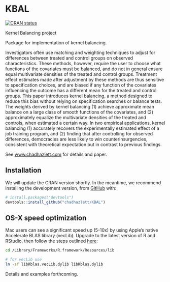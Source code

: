 
<!-- README.md is generated from README.Rmd. Please edit that file -->

# KBAL

<!-- badges: start -->

[![CRAN
status](https://www.r-pkg.org/badges/version/KBAL)](https://CRAN.R-project.org/package=KBAL)
<!-- badges: end -->

Kernel Balancing project

Package for implementation of kernel balancing.

Investigators often use matching and weighting techniques to adjust for
differences between treated and control groups on observed
characteristics. These methods, however, require the user to choose what
functions of the covariates must be balanced, and do not in general
ensure equal multivariate densities of the treated and control groups.
Treatment effect estimates made after adjustment by these methods are
thus sensitive to specification choices, and are biased if any function
of the covariates influencing the outcome has a different mean for the
treated and control groups. This paper introduces kernel balancing, a
method designed to reduce this bias without relying on specification
searches or balance tests. The weights derived by kernel balancing (1)
achieve approximate mean balance on a large class of smooth functions of
the covariates, and (2) approximately equalize the multivariate
densities of the treated and controls, when estimated a certain way. In
two empirical applications, kernel balancing (1) accurately recovers the
experimentally estimated effect of a job training program, and (2)
finding that after controlling for observed differences, democracies are
less likely to win counterinsurgencies, consistent with theoretical
expectation but in contrast to previous findings.

See www.chadhazlett.com for details and paper.

## Installation

We will update the CRAN version shortly.  In the meantime, we recommend 
installing the development version, from [GitHub](https://github.com/) with:

``` r
# install.packages("devtools")
devtools::install_github("chadhazlett/KBAL")
```

## OS-X speed optimization

Mac users can see a significant speed up (5-10x) by using Apple’s native
Accelerate BLAS library (vecLib). Upgrade to the latest version of R and
RStudio, then follow the steps outlined
[here](https://cran.r-project.org/bin/macosx/RMacOSX-FAQ.html#Which-BLAS-is-used-and-how-can-it-be-changed_003f):

``` bash
cd /Library/Frameworks/R.framework/Resources/lib

# for vecLib use
ln -sf libRblas.vecLib.dylib libRblas.dylib
```

Details and examples forthcoming.
